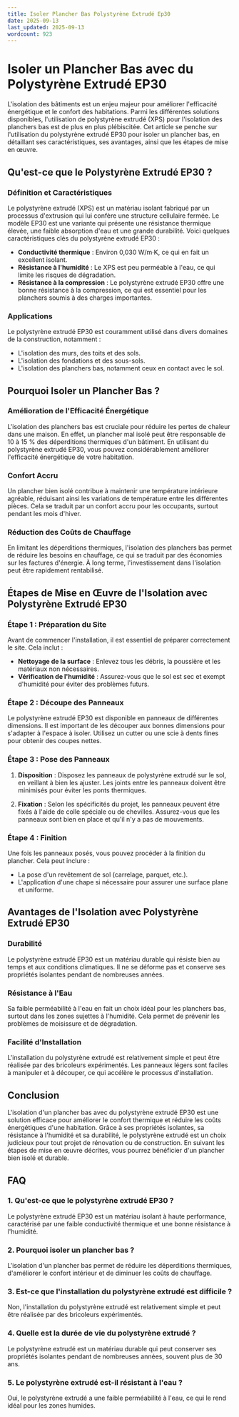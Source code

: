 ```yaml
---
title: Isoler Plancher Bas Polystyrène Extrudé Ep30
date: 2025-09-13
last_updated: 2025-09-13
wordcount: 923
---
```


# Isoler un Plancher Bas avec du Polystyrène Extrudé EP30

L'isolation des bâtiments est un enjeu majeur pour améliorer l'efficacité énergétique et le confort des habitations. Parmi les différentes solutions disponibles, l'utilisation de polystyrène extrudé (XPS) pour l'isolation des planchers bas est de plus en plus plébiscitée. Cet article se penche sur l'utilisation du polystyrène extrudé EP30 pour isoler un plancher bas, en détaillant ses caractéristiques, ses avantages, ainsi que les étapes de mise en œuvre.

## Qu'est-ce que le Polystyrène Extrudé EP30 ?

### Définition et Caractéristiques

Le polystyrène extrudé (XPS) est un matériau isolant fabriqué par un processus d'extrusion qui lui confère une structure cellulaire fermée. Le modèle EP30 est une variante qui présente une résistance thermique élevée, une faible absorption d'eau et une grande durabilité. Voici quelques caractéristiques clés du polystyrène extrudé EP30 :

- **Conductivité thermique** : Environ 0,030 W/m·K, ce qui en fait un excellent isolant.
- **Résistance à l'humidité** : Le XPS est peu perméable à l'eau, ce qui limite les risques de dégradation.
- **Résistance à la compression** : Le polystyrène extrudé EP30 offre une bonne résistance à la compression, ce qui est essentiel pour les planchers soumis à des charges importantes.

### Applications

Le polystyrène extrudé EP30 est couramment utilisé dans divers domaines de la construction, notamment :

- L'isolation des murs, des toits et des sols.
- L'isolation des fondations et des sous-sols.
- L'isolation des planchers bas, notamment ceux en contact avec le sol.

## Pourquoi Isoler un Plancher Bas ?

### Amélioration de l'Efficacité Énergétique

L'isolation des planchers bas est cruciale pour réduire les pertes de chaleur dans une maison. En effet, un plancher mal isolé peut être responsable de 10 à 15 % des déperditions thermiques d'un bâtiment. En utilisant du polystyrène extrudé EP30, vous pouvez considérablement améliorer l'efficacité énergétique de votre habitation.

### Confort Accru

Un plancher bien isolé contribue à maintenir une température intérieure agréable, réduisant ainsi les variations de température entre les différentes pièces. Cela se traduit par un confort accru pour les occupants, surtout pendant les mois d'hiver.

### Réduction des Coûts de Chauffage

En limitant les déperditions thermiques, l'isolation des planchers bas permet de réduire les besoins en chauffage, ce qui se traduit par des économies sur les factures d'énergie. À long terme, l'investissement dans l'isolation peut être rapidement rentabilisé.

## Étapes de Mise en Œuvre de l'Isolation avec Polystyrène Extrudé EP30

### Étape 1 : Préparation du Site

Avant de commencer l'installation, il est essentiel de préparer correctement le site. Cela inclut :

- **Nettoyage de la surface** : Enlevez tous les débris, la poussière et les matériaux non nécessaires.
- **Vérification de l'humidité** : Assurez-vous que le sol est sec et exempt d'humidité pour éviter des problèmes futurs.

### Étape 2 : Découpe des Panneaux

Le polystyrène extrudé EP30 est disponible en panneaux de différentes dimensions. Il est important de les découper aux bonnes dimensions pour s'adapter à l'espace à isoler. Utilisez un cutter ou une scie à dents fines pour obtenir des coupes nettes.

### Étape 3 : Pose des Panneaux

1. **Disposition** : Disposez les panneaux de polystyrène extrudé sur le sol, en veillant à bien les ajuster. Les joints entre les panneaux doivent être minimisés pour éviter les ponts thermiques.
   
2. **Fixation** : Selon les spécificités du projet, les panneaux peuvent être fixés à l'aide de colle spéciale ou de chevilles. Assurez-vous que les panneaux sont bien en place et qu'il n'y a pas de mouvements.

### Étape 4 : Finition

Une fois les panneaux posés, vous pouvez procéder à la finition du plancher. Cela peut inclure :

- La pose d'un revêtement de sol (carrelage, parquet, etc.).
- L'application d'une chape si nécessaire pour assurer une surface plane et uniforme.

## Avantages de l'Isolation avec Polystyrène Extrudé EP30

### Durabilité

Le polystyrène extrudé EP30 est un matériau durable qui résiste bien au temps et aux conditions climatiques. Il ne se déforme pas et conserve ses propriétés isolantes pendant de nombreuses années.

### Résistance à l'Eau

Sa faible perméabilité à l'eau en fait un choix idéal pour les planchers bas, surtout dans les zones sujettes à l'humidité. Cela permet de prévenir les problèmes de moisissure et de dégradation.

### Facilité d'Installation

L'installation du polystyrène extrudé est relativement simple et peut être réalisée par des bricoleurs expérimentés. Les panneaux légers sont faciles à manipuler et à découper, ce qui accélère le processus d'installation.

## Conclusion

L'isolation d'un plancher bas avec du polystyrène extrudé EP30 est une solution efficace pour améliorer le confort thermique et réduire les coûts énergétiques d'une habitation. Grâce à ses propriétés isolantes, sa résistance à l'humidité et sa durabilité, le polystyrène extrudé est un choix judicieux pour tout projet de rénovation ou de construction. En suivant les étapes de mise en œuvre décrites, vous pourrez bénéficier d'un plancher bien isolé et durable.

## FAQ

### 1. Qu'est-ce que le polystyrène extrudé EP30 ?

Le polystyrène extrudé EP30 est un matériau isolant à haute performance, caractérisé par une faible conductivité thermique et une bonne résistance à l'humidité.

### 2. Pourquoi isoler un plancher bas ?

L'isolation d'un plancher bas permet de réduire les déperditions thermiques, d'améliorer le confort intérieur et de diminuer les coûts de chauffage.

### 3. Est-ce que l'installation du polystyrène extrudé est difficile ?

Non, l'installation du polystyrène extrudé est relativement simple et peut être réalisée par des bricoleurs expérimentés.

### 4. Quelle est la durée de vie du polystyrène extrudé ?

Le polystyrène extrudé est un matériau durable qui peut conserver ses propriétés isolantes pendant de nombreuses années, souvent plus de 30 ans.

### 5. Le polystyrène extrudé est-il résistant à l'eau ?

Oui, le polystyrène extrudé a une faible perméabilité à l'eau, ce qui le rend idéal pour les zones humides.
